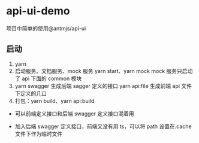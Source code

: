 # api-ui-demo

项目中简单的使用@antmjs/api-ui

## 启动

1. yarn
2. 启动服务、文档服务、mock 服务
   yarn start、yarn mock
   mock 服务只启动了 api 下面的 common 模块
3. yarn swagger 生成后端 sagger 定义的接口
   yarn api:file 生成前端 api 文件下定义的几口
4. 打包：yarn build、yarn api:build

- 可以前端定义接口和后端 swagger 定义接口混着用

- 加入后端 swagger 定义接口，前端又没有用 ts，可以将 path 设置在.cache 文件下作为临时文件
